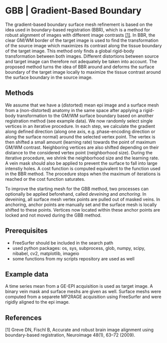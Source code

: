 GBB | Gradient-Based Boundary
===

The gradient-based boundary surface mesh refinement is based on the idea used in boundary-based registration (BBR), which is a method for robust alignment of images with different image contrasts [[1]](#1). In BBR, the clear GM/WM border of the target image is used to find the transformation of the source image which maximizes its contrast along the tissue boundary of the target image. This method only finds a global rigid-body transformation between both images. Different distortions between source and target image can therefore not adequately be taken into account. The proposed method turns the idea of BBR around and deforms the surface boundary of the target image locally to maximize the tissue contrast around the surface boundary in the source image.

## Methods
We assume that we have a (distorted) mean epi image and a surface mesh from a (non-distorted) anatomy in the same space after applying a rigid-body transformation to the GM/WM surface boundary based on another registration method (see example data). We now randomly select single vertices in an iterative procedure. In each step, we calculate the gradient along defined direction (along one axis, e.g. phase-encoding direction or along the surface normal) around the selected vertex point. The vertex is then shifted a small amount (learning rate) towards the point of maximum GM/WM contrast. Neighboring vertices are also shifted depending on their distance to the considered vertex point (neighborhood size). During the iterative procedure, we shrink the neighborhood size and the learning rate. A vein mask should also be applied to prevent the surface to fall into large intenstiy holes. A cost function is computed equivalent to the function used in the BBR method. The procedure stops when the maximum of iterations is reached or the cost function saturates.

To improve the starting mesh for the GBB method, two processes can optionally be applied beforehand, called *deveining* and *anchoring*. In deveining, all surface mesh vertex points are pulled out of masked veins. In anchoring, anchor points are manually set and the surface mesh is locally shifted to these points. Vertices now located within these anchor points are locked and not moved during the GBB method.

## Prerequisites
- FreeSurfer should be included in the search path
- used python packages: os, sys, subprocess, glob, numpy, scipy, nibabel, cv2, matplotlib, imageio
- some functions from my scripts repository are used as well

## Example data
A time series mean from a GE-EPI acquisition is used as target image. A binary vein mask and surface meshs are given as well. Surface meshs were computed from a separete MP2RAGE acquisition using FreeSurfer and were rigidly aligned to the epi image.

## References
<a id="1">[1]</a> Greve DN, Fischl B, Accurate and robust brain image alignment using boundary-based registration, Neuroimage 48(1), 63&ndash;72 (2009).
